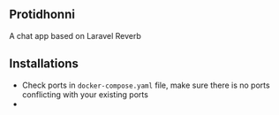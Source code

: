 ## Protidhonni 

A chat app based on Laravel Reverb

## Installations
- Check ports in `docker-compose.yaml` file, make sure there is no ports conflicting with your existing ports
- 
